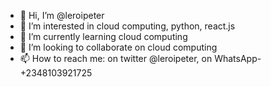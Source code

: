 - 👋 Hi, I’m @leroipeter
- 👀 I’m interested in cloud computing, python, react.js
- 🌱 I’m currently learning cloud computing 
- 💞️ I’m looking to collaborate on cloud computing 
- 📫 How to reach me: on twitter @leroipeter, on WhatsApp-+2348103921725

<!---
leroipeter/leroipeter is a ✨ special ✨ repository because its `README.md` (this file) appears on your GitHub profile.
You can click the Preview link to take a look at your changes.
--->
